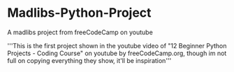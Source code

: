 # Madlibs-Python-Project
A madlibs project from freeCodeCamp on youtube

'''This is the first project shown in the youtube video of "12 Beginner 
Python Projects - Coding Course" on youtube by freeCodeCamp.org, though 
im not full on copying everything they show, it'll be inspiration'''

